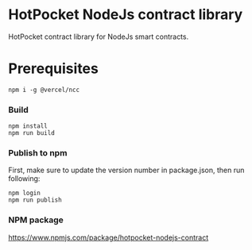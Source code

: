# HotPocket NodeJs contract library
HotPocket contract library for NodeJs smart contracts.

# Prerequisites
```
npm i -g @vercel/ncc
```

### Build
```
npm install
npm run build
```

### Publish to npm
First, make sure to update the version number in package.json, then run following:
```
npm login
npm run publish
```

### NPM package
https://www.npmjs.com/package/hotpocket-nodejs-contract
